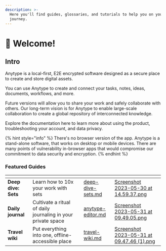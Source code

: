 ```yaml
---
description: >-
  Here you'll find guides, glossaries, and tutorials to help you on your Anytype
  journey.
---
```


# 👋 Welcome!

## Intro

Anytype is a local-first, E2E encrypted software designed as a secure place to create and store digital assets.

You can use Anytype to create and connect your tasks, notes, ideas, documents, workflows, and more.

Future versions will allow you to share your work and safely collaborate with others. Our long-term vision is for Anytype to enable large-scale collaboration to create a global repository of interconnected knowledge.

Explore the documentation here to learn more about using the product, troubleshooting your account, and data privacy.

{% hint style="info" %}
There's no browser version of the app. Anytype is a stand-alone software, that works on desktop or mobile devices. There are many points of vulnerability in-browser apps that would compromise our commitment to data security and encryption.
{% endhint %}

### ​Featured Guides

<table data-view="cards"><thead><tr><th></th><th></th><th></th><th data-hidden data-card-target data-type="content-ref"></th><th data-hidden data-card-cover data-type="files"></th></tr></thead><tbody><tr><td><strong>Deep dive: Sets</strong></td><td>Learn how to 10x your work with sets</td><td></td><td><a href="use-cases-and-tutorials/deep-dive-sets.md">deep-dive-sets.md</a></td><td><a href=".gitbook/assets/Screenshot 2023-05-30 at 14.59.37.png">Screenshot 2023-05-30 at 14.59.37.png</a></td></tr><tr><td><strong>Daily journal</strong></td><td>Cultivate a ritual of daily journaling in your private space</td><td></td><td><a href="use-cases-and-tutorials/anytype-editor.md">anytype-editor.md</a></td><td><a href=".gitbook/assets/Screenshot 2023-05-31 at 09.49.05.png">Screenshot 2023-05-31 at 09.49.05.png</a></td></tr><tr><td><strong>Travel wiki</strong></td><td>Put everything into one, offline-accessible place</td><td></td><td><a href="use-cases-and-tutorials/travel-wiki.md">travel-wiki.md</a></td><td><a href=".gitbook/assets/Screenshot 2023-05-31 at 09.47.46 (1).png">Screenshot 2023-05-31 at 09.47.46 (1).png</a></td></tr></tbody></table>

